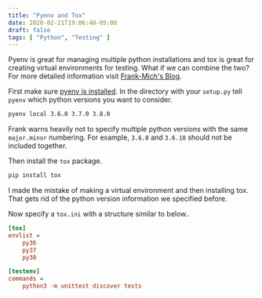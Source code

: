 ```yaml
---
title: "Pyenv and Tox"
date: 2020-02-21T19:06:40-05:00
draft: false 
tags: [ "Python", "Testing" ]
---
```


Pyenv is great for managing multiple python installations and tox is great for creating virtual environments for testing. What if we can combine the two? For more detailed information visit [Frank-Mich's Blog](https://blog.frank-mich.com/recipe-testing-multiple-python-versions-with-pyenv-and-tox/).

First make sure [pyenv is installed](https://github.com/pyenv/pyenv-installer). In the directory with your `setup.py` tell `pyenv` which python versions you want to consider.
```bash
pyenv local 3.6.0 3.7.0 3.8.0
```

Frank warns heavily not to specify multiple python versions with the same `major.minor` numbering. For example, `3.6.0` and `3.6.10` should not be included together.

Then install the `tox` package.
```bash
pip install tox
```

I made the mistake of making a virtual environment and then installing tox. That gets rid of the python version information we specified before.

Now specify a `tox.ini` with a structure similar to below..
```ini
[tox]
envlist = 
    py36
    py37
    py38

[testenv]
commands = 
    python3 -m unittest discover tests
```

